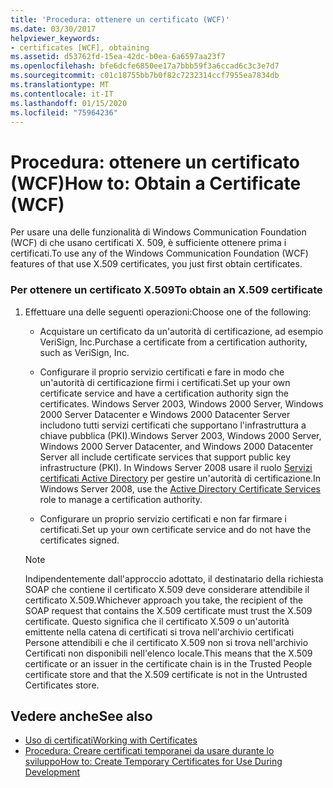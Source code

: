 ```yaml
---
title: 'Procedura: ottenere un certificato (WCF)'
ms.date: 03/30/2017
helpviewer_keywords:
- certificates [WCF], obtaining
ms.assetid: d53762fd-15ea-42dc-b0ea-6a6597aa23f7
ms.openlocfilehash: bfe6dcfe6850ee17a7bbb59f3a6ccad6c3c3e7d7
ms.sourcegitcommit: c01c18755bb7b0f82c7232314ccf7955ea7834db
ms.translationtype: MT
ms.contentlocale: it-IT
ms.lasthandoff: 01/15/2020
ms.locfileid: "75964236"
---
```

# <a name="how-to-obtain-a-certificate-wcf"></a><span data-ttu-id="a93b1-102">Procedura: ottenere un certificato (WCF)</span><span class="sxs-lookup"><span data-stu-id="a93b1-102">How to: Obtain a Certificate (WCF)</span></span>
<span data-ttu-id="a93b1-103">Per usare una delle funzionalità di Windows Communication Foundation (WCF) di che usano certificati X. 509, è sufficiente ottenere prima i certificati.</span><span class="sxs-lookup"><span data-stu-id="a93b1-103">To use any of the Windows Communication Foundation (WCF) features of that use X.509 certificates, you just first obtain certificates.</span></span>  
  
### <a name="to-obtain-an-x509-certificate"></a><span data-ttu-id="a93b1-104">Per ottenere un certificato X.509</span><span class="sxs-lookup"><span data-stu-id="a93b1-104">To obtain an X.509 certificate</span></span>  
  
1. <span data-ttu-id="a93b1-105">Effettuare una delle seguenti operazioni:</span><span class="sxs-lookup"><span data-stu-id="a93b1-105">Choose one of the following:</span></span>  
  
    - <span data-ttu-id="a93b1-106">Acquistare un certificato da un'autorità di certificazione, ad esempio VeriSign, Inc.</span><span class="sxs-lookup"><span data-stu-id="a93b1-106">Purchase a certificate from a certification authority, such as VeriSign, Inc.</span></span>  
  
    - <span data-ttu-id="a93b1-107">Configurare il proprio servizio certificati e fare in modo che un'autorità di certificazione firmi i certificati.</span><span class="sxs-lookup"><span data-stu-id="a93b1-107">Set up your own certificate service and have a certification authority sign the certificates.</span></span> <span data-ttu-id="a93b1-108">Windows Server 2003, Windows 2000 Server, Windows 2000 Server Datacenter e Windows 2000 Datacenter Server includono tutti servizi certificati che supportano l'infrastruttura a chiave pubblica (PKI).</span><span class="sxs-lookup"><span data-stu-id="a93b1-108">Windows Server 2003, Windows 2000 Server, Windows 2000 Server Datacenter, and Windows 2000 Datacenter Server all include certificate services that support public key infrastructure (PKI).</span></span> <span data-ttu-id="a93b1-109">In Windows Server 2008 usare il ruolo [Servizi certificati Active Directory](https://docs.microsoft.com/previous-versions/windows/it-pro/windows-server-2008-R2-and-2008/cc731564(v=ws.10)) per gestire un'autorità di certificazione.</span><span class="sxs-lookup"><span data-stu-id="a93b1-109">In Windows Server 2008, use the [Active Directory Certificate Services](https://docs.microsoft.com/previous-versions/windows/it-pro/windows-server-2008-R2-and-2008/cc731564(v=ws.10)) role to manage a certification authority.</span></span>  
  
    - <span data-ttu-id="a93b1-110">Configurare un proprio servizio certificati e non far firmare i certificati.</span><span class="sxs-lookup"><span data-stu-id="a93b1-110">Set up your own certificate service and do not have the certificates signed.</span></span>  
  
    > [!NOTE]
    > <span data-ttu-id="a93b1-111">Indipendentemente dall'approccio adottato, il destinatario della richiesta SOAP che contiene il certificato X.509 deve considerare attendibile il certificato X.509.</span><span class="sxs-lookup"><span data-stu-id="a93b1-111">Whichever approach you take, the recipient of the SOAP request that contains the X.509 certificate must trust the X.509 certificate.</span></span> <span data-ttu-id="a93b1-112">Questo significa che il certificato X.509 o un'autorità emittente nella catena di certificati si trova nell'archivio certificati Persone attendibili e che il certificato X.509 non si trova nell'archivio Certificati non disponibili nell'elenco locale.</span><span class="sxs-lookup"><span data-stu-id="a93b1-112">This means that the X.509 certificate or an issuer in the certificate chain is in the Trusted People certificate store and that the X.509 certificate is not in the Untrusted Certificates store.</span></span>  
  
## <a name="see-also"></a><span data-ttu-id="a93b1-113">Vedere anche</span><span class="sxs-lookup"><span data-stu-id="a93b1-113">See also</span></span>

- [<span data-ttu-id="a93b1-114">Uso di certificati</span><span class="sxs-lookup"><span data-stu-id="a93b1-114">Working with Certificates</span></span>](../../../../docs/framework/wcf/feature-details/working-with-certificates.md)
- [<span data-ttu-id="a93b1-115">Procedura: Creare certificati temporanei da usare durante lo sviluppo</span><span class="sxs-lookup"><span data-stu-id="a93b1-115">How to: Create Temporary Certificates for Use During Development</span></span>](../../../../docs/framework/wcf/feature-details/how-to-create-temporary-certificates-for-use-during-development.md)
